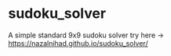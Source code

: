# sudoku_solver

A simple standard 9x9 sudoku solver
try here -> https://nazalnihad.github.io/sudoku_solver/
